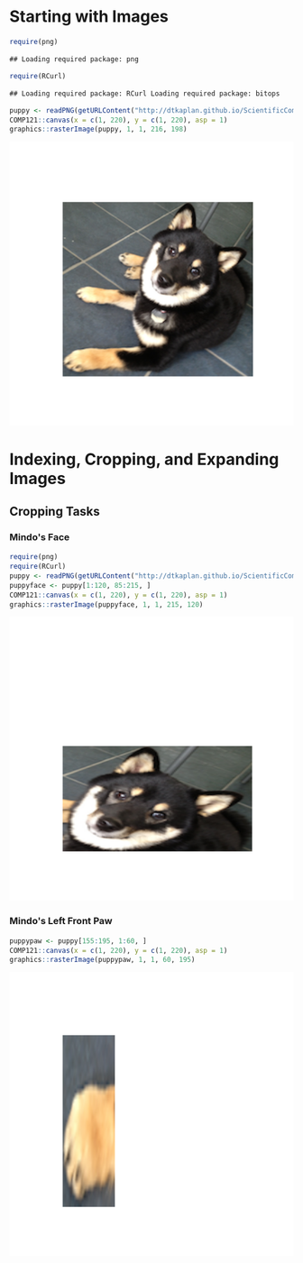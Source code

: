 Starting with Images
==================================

```r
require(png)
```

```
## Loading required package: png
```

```r
require(RCurl)
```

```
## Loading required package: RCurl Loading required package: bitops
```

```r
puppy <- readPNG(getURLContent("http://dtkaplan.github.io/ScientificComputing/Resources/Images/mindo.png"))
COMP121::canvas(x = c(1, 220), y = c(1, 220), asp = 1)
graphics::rasterImage(puppy, 1, 1, 216, 198)
```

![plot of chunk unnamed-chunk-1](figure/unnamed-chunk-1.png) 

# Indexing, Cropping, and Expanding Images

## Cropping Tasks

### Mindo's Face

```r
require(png)
require(RCurl)
puppy <- readPNG(getURLContent("http://dtkaplan.github.io/ScientificComputing/Resources/Images/mindo.png"))
puppyface <- puppy[1:120, 85:215, ]
COMP121::canvas(x = c(1, 220), y = c(1, 220), asp = 1)
graphics::rasterImage(puppyface, 1, 1, 215, 120)
```

![plot of chunk unnamed-chunk-2](figure/unnamed-chunk-2.png) 


### Mindo's Left Front Paw

```r
puppypaw <- puppy[155:195, 1:60, ]
COMP121::canvas(x = c(1, 220), y = c(1, 220), asp = 1)
graphics::rasterImage(puppypaw, 1, 1, 60, 195)
```

![plot of chunk unnamed-chunk-3](figure/unnamed-chunk-3.png) 

